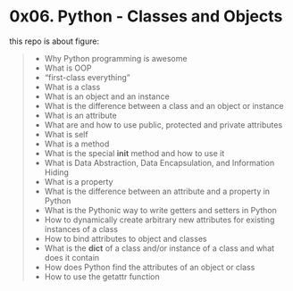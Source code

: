 # 0x06. Python - Classes and Objects 

this repo is about figure:


>- Why Python programming is awesome
>- What is OOP
>- “first-class everything”
>- What is a class
>- What is an object and an instance
>- What is the difference between a class and an object or instance
>- What is an attribute
>- What are and how to use public, protected and private attributes
>- What is self
>- What is a method
>- What is the special __init__ method and how to use it
>- What is Data Abstraction, Data Encapsulation, and Information Hiding
>- What is a property
>- What is the difference between an attribute and a property in Python
>- What is the Pythonic way to write getters and setters in Python
>- How to dynamically create arbitrary new attributes for existing instances of a class
>- How to bind attributes to object and classes
>- What is the __dict__ of a class and/or instance of a class and what does it contain
>- How does Python find the attributes of an object or class
>- How to use the getattr function
